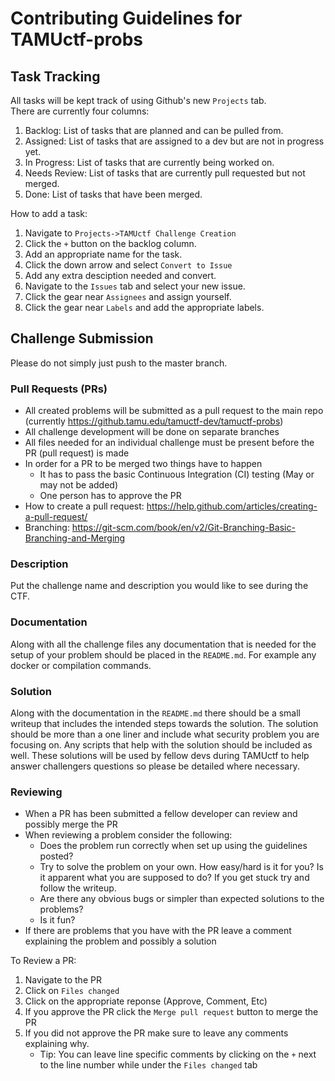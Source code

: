 # Contributing Guidelines for TAMUctf-probs
## Task Tracking
All tasks will be kept track of using Github's new `Projects` tab.  
There are currently four columns:  
1. Backlog: List of tasks that are planned and can be pulled from.
2. Assigned: List of tasks that are assigned to a dev but are not in progress yet.
3. In Progress: List of tasks that are currently being worked on.  
4. Needs Review: List of tasks that are currently pull requested but not merged.  
5. Done: List of tasks that have been merged.  
   
How to add a task:
1. Navigate to `Projects->TAMUctf Challenge Creation`
2. Click the `+` button on the backlog column.
3. Add an appropriate name for the task.
4. Click the down arrow and select `Convert to Issue`
5. Add any extra desciption needed and convert.
6. Navigate to the `Issues` tab and select your new issue.
7. Click the gear near `Assignees` and assign yourself.
8. Click the gear near `Labels` and add the appropriate labels.

## Challenge Submission
Please do not simply just push to the master branch.
### Pull Requests (PRs)  
- All created problems will be submitted as a pull request to the main repo (currently https://github.tamu.edu/tamuctf-dev/tamuctf-probs)
- All challenge development will be done on separate branches 
- All files needed for an individual challenge must be present before the PR (pull request) is made
- In order for a PR to be merged two things have to happen
  - It has to pass the basic Continuous Integration (CI) testing (May or may not be added)
  - One person has to approve the PR
- How to create a pull request: https://help.github.com/articles/creating-a-pull-request/
- Branching: https://git-scm.com/book/en/v2/Git-Branching-Basic-Branching-and-Merging

### Description
Put the challenge name and description you would like to see during the CTF.

### Documentation
Along with all the challenge files any documentation that is needed for the setup of your problem should be placed in the `README.md`.
For example any docker or compilation commands.  

### Solution
Along with the documentation in the `README.md` there should be a small writeup that includes the intended steps towards the solution.
The solution should be more than a one liner and include what security problem you are focusing on. Any scripts that help with the solution should be included as well. These solutions will be used by fellow devs during TAMUctf to help answer challengers questions so please be detailed where necessary.

### Reviewing
- When a PR has been submitted a fellow developer can review and possibly merge the PR
- When reviewing a problem consider the following:
  - Does the problem run correctly when set up using the guidelines posted?
  - Try to solve the problem on your own. How easy/hard is it for you? Is it apparent what you are supposed to do? If you get stuck try and follow the writeup. 
  - Are there any obvious bugs or simpler than expected solutions to the problems?
  - Is it fun?
- If there are problems that you have with the PR leave a comment explaining the problem and possibly a solution

To Review a PR:
1. Navigate to the PR
2. Click on `Files changed`
3. Click on the appropriate reponse (Approve, Comment, Etc)
4. If you approve the PR click the `Merge pull request` button to merge the PR
5. If you did not approve the PR make sure to leave any comments explaining why. 
    * Tip: You can leave line specific comments by clicking on the `+` next to the line number while under the `Files changed` tab

